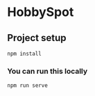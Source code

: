 # HobbySpot

## Project setup
```
npm install
```

### You can run this locally
```
npm run serve
```
